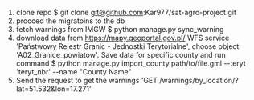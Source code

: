 1. clone repo $ git clone git@github.com:Kar977/sat-agro-project.git
2. procced the migratoins to the db
3. fetch warnings from IMGW $ python manage.py sync_warning
4. download data from https://mapy.geoportal.gov.pl/ WFS service 'Państwowy Rejestr Granic - Jednostki Terytorialne', choose object 'A02_Granice_powiatow'. Save data for specific county and run command $ python manage.py import_county path/to/file.gml --teryt 'teryt_nbr' --name "County Name"
5. Send the request to get the warnings 'GET /warnings/by_location/?lat=51.532&lon=17.271'
